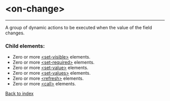 # \<on-change>

---

A group of dynamic actions to be executed when the value of the field changes.

### Child elements:
* Zero or more [\<set-visible>](./set-visible.md) elements. 
* Zero or more [\<set-required>](./set-required.md) elements. 
* Zero or more [\<set-value>](./set-value.md) elements. 
* Zero or more [\<set-values>](./set-values.md) elements. 
* Zero or more [\<refresh>](./refresh.md) elements. 
* Zero or more [\<call>](./call.md) elements.

[Back to index](./README.md)